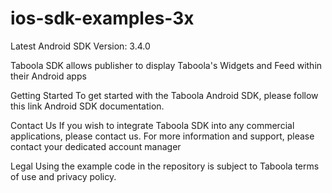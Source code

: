 # ios-sdk-examples-3x

Latest Android SDK Version: 3.4.0

Taboola SDK allows publisher to display Taboola's Widgets and Feed within their Android apps

Getting Started
To get started with the Taboola Android SDK, please follow this link Android SDK documentation.

Contact Us
If you wish to integrate Taboola SDK into any commercial applications, please contact us. For more information and support, please contact your dedicated account manager

Legal
Using the example code in the repository is subject to Taboola terms of use and privacy policy.
